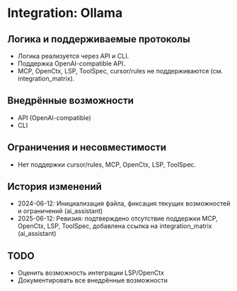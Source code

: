 # Integration: Ollama

## Логика и поддерживаемые протоколы
- Логика реализуется через API и CLI.
- Поддержка OpenAI-compatible API.
- MCP, OpenCtx, LSP, ToolSpec, cursor/rules не поддерживаются (см. integration_matrix).

## Внедрённые возможности
- API (OpenAI-compatible)
- CLI

## Ограничения и несовместимости
- Нет поддержки cursor/rules, MCP, OpenCtx, LSP, ToolSpec.

## История изменений
- 2024-06-12: Инициализация файла, фиксация текущих возможностей и ограничений (ai_assistant)
- 2025-06-12: Ревизия: подтверждено отсутствие поддержки MCP, OpenCtx, LSP, ToolSpec, добавлена ссылка на integration_matrix (ai_assistant)

## TODO
- Оценить возможность интеграции LSP/OpenCtx
- Документировать все внедрённые возможности 